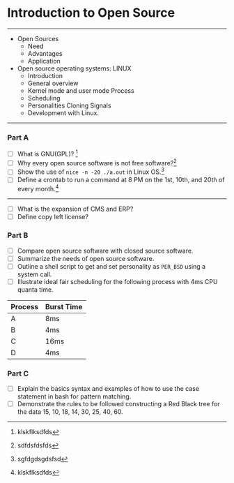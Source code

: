 # Introduction to Open Source
---
- Open Sources
	- Need
	- Advantages
	- Application
- Open source operating systems: LINUX
	- Introduction
	- General overview
	- Kernel mode and user mode Process
	- Scheduling
	- Personalities Cloning Signals
	- Development with Linux.
---
### Part A
- [ ] What is GNU(GPL)? [^1]
- [ ] Why every open source software is not free software?[^2]
- [ ] Show the use of `nice -n -20 ./a.out` in Linux OS.[^3]
- [ ] Define a crontab to run a command at 8 PM on the 1st, 10th, and 20th of every month.[^1]
---
- [ ] What is the expansion of CMS and ERP?
- [ ] Define copy left license?

### Part B
- [ ] Compare open source software with closed source software.
- [ ] Summarize the needs of open source software.
- [ ] Outline a shell script to get and set personality as `PER_BSD` using a system call.
- [ ] Illustrate ideal fair scheduling for the following process with 4ms CPU quanta time.

| Process | Burst Time |
| ------- | ---------- |
| A       | 8ms        |
| B       | 4ms        |
| C       | 16ms       |
| D       | 4ms        |

### Part C
- [ ] Explain the basics syntax and examples of how to use the case statement in bash for pattern matching.
- [ ] Demonstrate the rules to be followed constructing a Red Black tree for the data 15, 10, 18, 14, 30, 25, 40, 60.

[^1]: klskflksdfds
[^2]: sdfdsfdsfds
[^3]: sgfdgdsgdsfsd